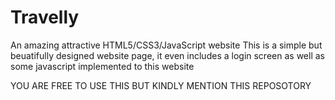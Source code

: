 # Travelly
An amazing attractive HTML5/CSS3/JavaScript website
This  is a simple but beuatifully designed website page, it even includes a login screen as well as some javascript implemented to this website

 YOU ARE FREE TO USE THIS BUT KINDLY MENTION THIS REPOSOTORY
